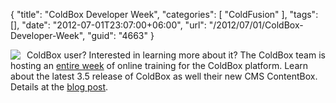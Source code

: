 {
	"title": "ColdBox Developer Week",
	"categories": [
		"ColdFusion"
	],
	"tags": [],
	"date": "2012-07-01T23:07:00+06:00",
	"url": "/2012/07/01/ColdBox-Developer-Week",
	"guid": "4663"
}

<img src="https://static.raymondcamden.com/images/ColdBoxLogoSquare_125.png" style="float:left;margin-right: 10px" /> ColdBox user? Interested in learning more about it? The ColdBox team is hosting an <a href="http://blog.coldbox.org/blog/coming-soon-coldbox-developer-week-2012">entire week</a> of online training for the ColdBox platform. Learn about the latest 3.5 release of ColdBox as well their new CMS ContentBox. Details at the <a href="http://blog.coldbox.org/blog/coming-soon-coldbox-developer-week-2012">blog post</a>. 

<br clear="left">